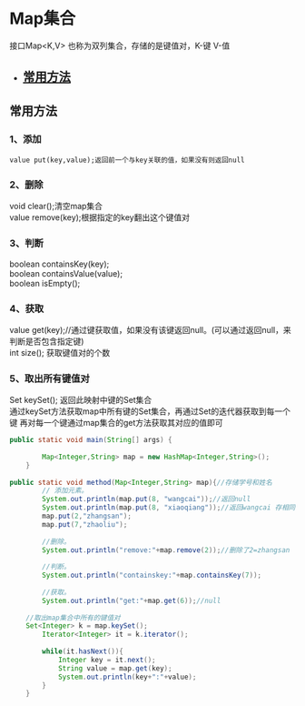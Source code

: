 # Map集合
接口Map<K,V>   也称为双列集合，存储的是键值对，K-键  V-值  
- ## [常用方法](#常用方法)







## 常用方法
### 1、添加  
	value put(key,value);返回前一个与key关联的值，如果没有则返回null  
### 2、删除  
 void  clear();清空map集合  
	value remove(key);根据指定的key翻出这个键值对  
### 3、判断  
boolean containsKey(key);  
	boolean containsValue(value);  
	boolean isEmpty();  
### 4、获取  
value get(key);//通过键获取值，如果没有该键返回null。(可以通过返回null，来判断是否包含指定键)   
	int size(); 获取键值对的个数  
### 5、取出所有键值对  
Set<K> keySet();     返回此映射中键的Set集合  
通过keySet方法获取map中所有键的Set集合，再通过Set的迭代器获取到每一个键
再对每一个键通过map集合的get方法获取其对应的值即可  

```java
public static void main(String[] args) {
		
		Map<Integer,String> map = new HashMap<Integer,String>();
	}
  
public static void method(Map<Integer,String> map){//存储学号和姓名
		// 添加元素。
		System.out.println(map.put(8, "wangcai"));//返回null
		System.out.println(map.put(8, "xiaoqiang"));//返回wangcai 存相同键，值会覆盖。
		map.put(2,"zhangsan");
		map.put(7,"zhaoliu");
		
		//删除。
		System.out.println("remove:"+map.remove(2));//删除了2=zhangsan
		
		//判断。
		System.out.println("containskey:"+map.containsKey(7));
		
		//获取。 
		System.out.println("get:"+map.get(6));//null
		
    //取出map集合中所有的键值对
    Set<Integer> k = map.keySet();
		Iterator<Integer> it = k.iterator();
		
		while(it.hasNext()){
			Integer key = it.next();
			String value = map.get(key);
			System.out.println(key+":"+value);	
		}
	}
```
